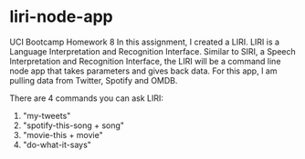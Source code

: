 # liri-node-app

UCI Bootcamp Homework 8
In this assignment, I created a LIRI. LIRI is a Language Interpretation and Recognition Interface. Similar to SIRI, a Speech Interpretation and Recognition Interface, the LIRI will be a command line node app that takes parameters and gives back data. 
For this app, I am pulling data from Twitter, Spotify and OMDB. 

There are 4 commands you can ask LIRI:
1. "my-tweets" 
2. "spotify-this-song + song"
3. "movie-this + movie"
4. "do-what-it-says"
